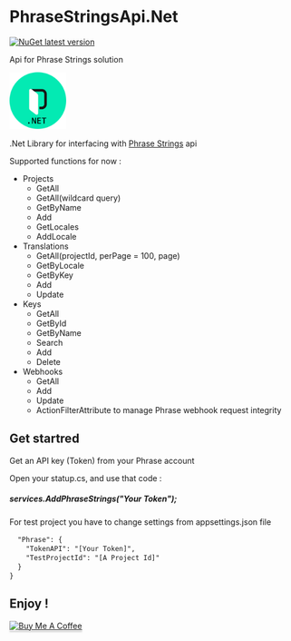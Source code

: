# PhraseStringsApi.Net

[![NuGet latest version](https://badgen.net/nuget/v/PhraseStrings.Api/latest)](https://nuget.org/packages/PhraseStrings.Api)

Api for Phrase Strings solution

<img src="/Phrase.png" width="100" height="100" />

.Net Library for interfacing with [Phrase Strings](https://phrase.com/) api

Supported functions for now :
- Projects
   - GetAll
   - GetAll(wildcard query)
   - GetByName
   - Add
   - GetLocales
   - AddLocale
- Translations
   - GetAll(projectId, perPage = 100, page) 
   - GetByLocale
   - GetByKey
   - Add
   - Update
- Keys
   - GetAll 
   - GetById
   - GetByName
   - Search
   - Add 
   - Delete
- Webhooks
   - GetAll
   - Add
   - Update
   - ActionFilterAttribute to manage Phrase webhook request integrity

## Get startred
Get an API key (Token) from your Phrase account

Open your statup.cs, and use that code :
#####  services.AddPhraseStrings("Your Token");

For test project you have to change settings from appsettings.json file
``` {
  "Phrase": {
    "TokenAPI": "[Your Token]",
    "TestProjectId": "[A Project Id]"
  }
}
```

## Enjoy !
<a href="https://www.buymeacoffee.com/phnogues" target="_blank"><img src="https://www.buymeacoffee.com/assets/img/custom_images/orange_img.png" alt="Buy Me A Coffee" style="height: 41px !important;width: 174px !important;box-shadow: 0px 3px 2px 0px rgba(190, 190, 190, 0.5) !important;-webkit-box-shadow: 0px 3px 2px 0px rgba(190, 190, 190, 0.5) !important;" ></a>

